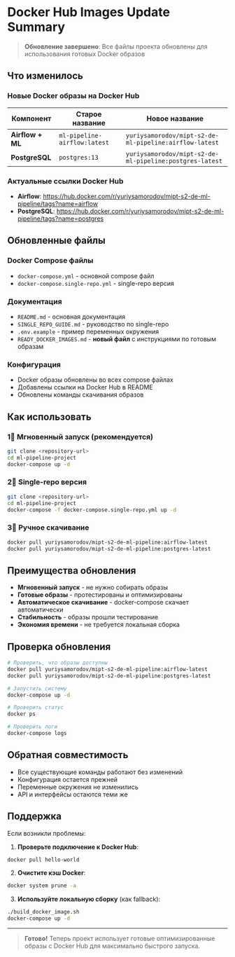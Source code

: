 # Docker Hub Images Update Summary

> **Обновление завершено**: Все файлы проекта обновлены для использования готовых Docker образов

## Что изменилось

### Новые Docker образы на Docker Hub

| Компонент | Старое название | Новое название |
|-----------|----------------|---------------|
| **Airflow + ML** | `ml-pipeline-airflow:latest` | `yuriysamorodov/mipt-s2-de-ml-pipeline:airflow-latest` |
| **PostgreSQL** | `postgres:13` | `yuriysamorodov/mipt-s2-de-ml-pipeline:postgres-latest` |

### Актуальные ссылки Docker Hub

- **Airflow**: https://hub.docker.com/r/yuriysamorodov/mipt-s2-de-ml-pipeline/tags?name=airflow
- **PostgreSQL**: https://hub.docker.com/r/yuriysamorodov/mipt-s2-de-ml-pipeline/tags?name=postgres

## Обновленные файлы

### Docker Compose файлы
- `docker-compose.yml` - основной compose файл
- `docker-compose.single-repo.yml` - single-repo версия

### Документация
- `README.md` - основная документация
- `SINGLE_REPO_GUIDE.md` - руководство по single-repo
- `.env.example` - пример переменных окружения
- `READY_DOCKER_IMAGES.md` - **новый файл** с инструкциями по готовым образам

### Конфигурация
- Docker образы обновлены во всех compose файлах
- Добавлены ссылки на Docker Hub в README
- Обновлены команды скачивания образов

## Как использовать

### 1⃣ Мгновенный запуск (рекомендуется)
```bash
git clone <repository-url>
cd ml-pipeline-project
docker-compose up -d
```

### 2⃣ Single-repo версия
```bash
git clone <repository-url>
cd ml-pipeline-project
docker-compose -f docker-compose.single-repo.yml up -d
```

### 3⃣ Ручное скачивание
```bash
docker pull yuriysamorodov/mipt-s2-de-ml-pipeline:airflow-latest
docker pull yuriysamorodov/mipt-s2-de-ml-pipeline:postgres-latest
```

## Преимущества обновления

- **Мгновенный запуск** - не нужно собирать образы
- **Готовые образы** - протестированы и оптимизированы
- **Автоматическое скачивание** - docker-compose скачает автоматически
- **Стабильность** - образы прошли тестирование
- **Экономия времени** - не требуется локальная сборка

## Проверка обновления

```bash
# Проверить, что образы доступны
docker pull yuriysamorodov/mipt-s2-de-ml-pipeline:airflow-latest
docker pull yuriysamorodov/mipt-s2-de-ml-pipeline:postgres-latest

# Запустить систему
docker-compose up -d

# Проверить статус
docker ps

# Проверить логи
docker-compose logs
```

## Обратная совместимость

- Все существующие команды работают без изменений
- Конфигурация остается прежней
- Переменные окружения не изменились
- API и интерфейсы остаются теми же

## Поддержка

Если возникли проблемы:

1. **Проверьте подключение к Docker Hub**:
 ```bash
 docker pull hello-world
 ```

2. **Очистите кэш Docker**:
 ```bash
 docker system prune -a
 ```

3. **Используйте локальную сборку** (как fallback):
 ```bash
 ./build_docker_image.sh
 docker-compose up -d
 ```

---

> **Готово!** Теперь проект использует готовые оптимизированные образы с Docker Hub для максимально быстрого запуска.
